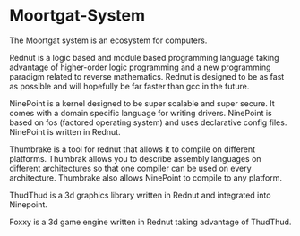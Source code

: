 # Moortgat-System
The Moortgat system is an ecosystem for computers.

Rednut is a logic based and module based programming language taking advantage of higher-order logic programming and a new programming paradigm related to reverse mathematics. Rednut is designed to be as fast as possible and will hopefully be far faster than gcc in the future.

NinePoint is a kernel designed to be super scalable and super secure. It comes with a domain specific language for writing drivers. NinePoint is based on fos (factored operating system) and uses declarative config files. NinePoint is written in Rednut.

Thumbrake is a tool for rednut that allows it to compile on different platforms. Thumbrak allows you to describe assembly languages on different architectures so that one compiler can be used on every architecture. Thumbrake also allows NinePoint to compile to any platform.

ThudThud is a 3d graphics library written in Rednut and integrated into Ninepoint.

Foxxy is a 3d game engine written in Rednut taking advantage of ThudThud.
